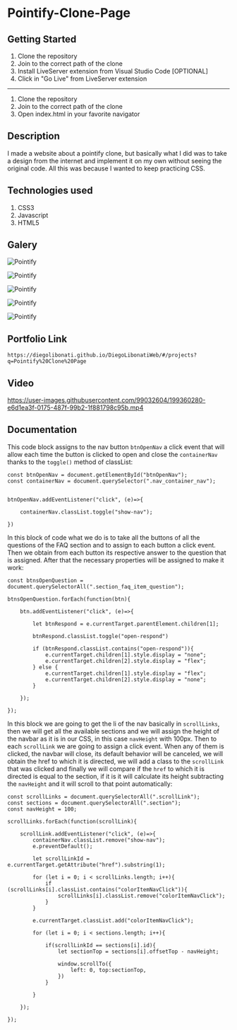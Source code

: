 # Pointify-Clone-Page

## Getting Started

1. Clone the repository
2. Join to the correct path of the clone
3. Install LiveServer extension from Visual Studio Code [OPTIONAL]
4. Click in "Go Live" from LiveServer extension

---

1. Clone the repository
2. Join to the correct path of the clone
3. Open index.html in your favorite navigator

## Description

I made a website about a pointify clone, but basically what I did was to take a design from the internet and implement it on my own without seeing the original code. All this was because I wanted to keep practicing CSS.

## Technologies used

1. CSS3
2. Javascript
3. HTML5

## Galery

![Pointify](https://raw.githubusercontent.com/DiegoLibonati/DiegoLibonatiWeb/main/data/projects/Css/Imagenes/pontify-0.jpg)

![Pointify](https://raw.githubusercontent.com/DiegoLibonati/DiegoLibonatiWeb/main/data/projects/Css/Imagenes/pontify-1.jpg)

![Pointify](https://raw.githubusercontent.com/DiegoLibonati/DiegoLibonatiWeb/main/data/projects/Css/Imagenes/pontify-2.jpg)

![Pointify](https://raw.githubusercontent.com/DiegoLibonati/DiegoLibonatiWeb/main/data/projects/Css/Imagenes/pontify-3.jpg)

![Pointify](https://raw.githubusercontent.com/DiegoLibonati/DiegoLibonatiWeb/main/data/projects/Css/Imagenes/pontify-4.jpg)

## Portfolio Link

`https://diegolibonati.github.io/DiegoLibonatiWeb/#/projects?q=Pointify%20Clone%20Page`

## Video

https://user-images.githubusercontent.com/99032604/199360280-e6d1ea3f-0175-487f-99b2-1f881798c95b.mp4

## Documentation

This code block assigns to the nav button `btnOpenNav` a click event that will allow each time the button is clicked to open and close the `containerNav` thanks to the `toggle()` method of classList:

```
const btnOpenNav = document.getElementById("btnOpenNav");
const containerNav = document.querySelector(".nav_container_nav");


btnOpenNav.addEventListener("click", (e)=>{

    containerNav.classList.toggle("show-nav");

})
```

In this block of code what we do is to take all the buttons of all the questions of the FAQ section and to assign to each button a click event. Then we obtain from each button its respective answer to the question that is assigned. After that the necessary properties will be assigned to make it work:

```
const btnsOpenQuestion = document.querySelectorAll(".section_faq_item_question");

btnsOpenQuestion.forEach(function(btn){

    btn.addEventListener("click", (e)=>{

        let btnRespond = e.currentTarget.parentElement.children[1];

        btnRespond.classList.toggle("open-respond")

        if (btnRespond.classList.contains("open-respond")){
            e.currentTarget.children[1].style.display = "none";
            e.currentTarget.children[2].style.display = "flex";
        } else {
            e.currentTarget.children[1].style.display = "flex";
            e.currentTarget.children[2].style.display = "none";
        }

    });

});
```

In this block we are going to get the li of the nav basically in `scrollLinks`, then we will get all the available sections and we will assign the height of the navbar as it is in our CSS, in this case `navHeight` with 100px. Then to each `scrollLink` we are going to assign a click event. When any of them is clicked, the navbar will close, its default behavior will be canceled, we will obtain the href to which it is directed, we will add a class to the `scrollLink` that was clicked and finally we will compare if the `href` to which it is directed is equal to the section, if it is it will calculate its height subtracting the `navHeight` and it will scroll to that point automatically:

```
const scrollLinks = document.querySelectorAll(".scrollLink");
const sections = document.querySelectorAll(".section");
const navHeight = 100;

scrollLinks.forEach(function(scrollLink){

    scrollLink.addEventListener("click", (e)=>{
        containerNav.classList.remove("show-nav");
        e.preventDefault();

        let scrollLinkId = e.currentTarget.getAttribute("href").substring(1);

        for (let i = 0; i < scrollLinks.length; i++){
            if (scrollLinks[i].classList.contains("colorItemNavClick")){
                scrollLinks[i].classList.remove("colorItemNavClick");
            }
        }

        e.currentTarget.classList.add("colorItemNavClick");

        for (let i = 0; i < sections.length; i++){

            if(scrollLinkId == sections[i].id){
                let sectionTop = sections[i].offsetTop - navHeight;

                window.scrollTo({
                    left: 0, top:sectionTop,
                })
            }

        }

    });

});
```
